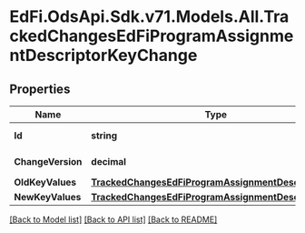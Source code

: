 # EdFi.OdsApi.Sdk.v71.Models.All.TrackedChangesEdFiProgramAssignmentDescriptorKeyChange

## Properties

Name | Type | Description | Notes
------------ | ------------- | ------------- | -------------
**Id** | **string** | Resource identifier | [optional] 
**ChangeVersion** | **decimal** | Change version | [optional] 
**OldKeyValues** | [**TrackedChangesEdFiProgramAssignmentDescriptorKey**](TrackedChangesEdFiProgramAssignmentDescriptorKey.md) |  | [optional] 
**NewKeyValues** | [**TrackedChangesEdFiProgramAssignmentDescriptorKey**](TrackedChangesEdFiProgramAssignmentDescriptorKey.md) |  | [optional] 

[[Back to Model list]](../../README.md#documentation-for-models) [[Back to API list]](../../README.md#documentation-for-api-endpoints) [[Back to README]](../../README.md)

